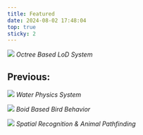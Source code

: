 ```yaml
---
title: Featured
date: 2024-08-02 17:48:04
top: true
sticky: 2
---
```

![](Octree.png)
*Octree Based LoD System*
<!-- more -->

## Previous:
![](Water.png)
*Water Physics System*

![](Boid.png)
*Boid Based Bird Behavior*

![](Animal.png)
*Spatial Recognition & Animal Pathfinding*
